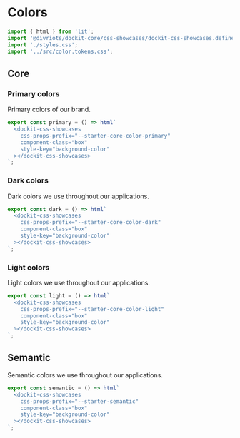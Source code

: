 # Colors

```js script
import { html } from 'lit';
import '@divriots/dockit-core/css-showcases/dockit-css-showcases.define.js';
import './styles.css';
import '../src/color.tokens.css';
```

## Core

### Primary colors

Primary colors of our brand.

```js story
export const primary = () => html`
  <dockit-css-showcases
    css-props-prefix="--starter-core-color-primary"
    component-class="box"
    style-key="background-color"
  ></dockit-css-showcases>
`;
```

### Dark colors

Dark colors we use throughout our applications.

```js story
export const dark = () => html`
  <dockit-css-showcases
    css-props-prefix="--starter-core-color-dark"
    component-class="box"
    style-key="background-color"
  ></dockit-css-showcases>
`;
```

### Light colors

Light colors we use throughout our applications.

```js story
export const light = () => html`
  <dockit-css-showcases
    css-props-prefix="--starter-core-color-light"
    component-class="box"
    style-key="background-color"
  ></dockit-css-showcases>
`;
```

## Semantic

Semantic colors we use throughout our applications.

```js story
export const semantic = () => html`
  <dockit-css-showcases
    css-props-prefix="--starter-semantic"
    component-class="box"
    style-key="background-color"
  ></dockit-css-showcases>
`;
```
